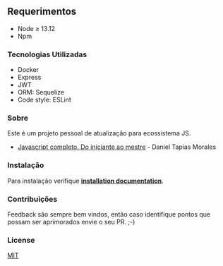 ## Requerimentos

- Node &ge; 13.12
- Npm

### Tecnologias Utilizadas

* Docker 
* Express
* JWT
* ORM: Sequelize
* Code style: ESLint

### Sobre

Este é um projeto pessoal de atualização para ecossistema JS.

- <a href="https://www.udemy.com/javascript-completo-2018-do-iniciante-ao-mestre/learn/v4/overview">Javascript completo. Do iniciante ao mestre</a> - Daniel Tapias Morales

### Instalação

Para instalação verifique **[installation documentation](docs/installation.md)**.

### Contribuições
Feedback são sempre bem vindos, então caso identifique pontos que possam ser aprimorados envie o seu PR. ;-)

### License
[MIT](https://choosealicense.com/licenses/mit/)